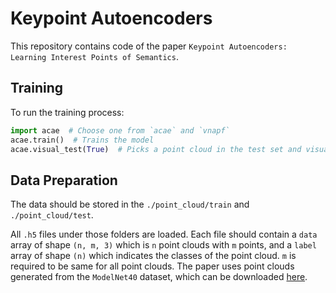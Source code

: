 # Keypoint Autoencoders
This repository contains code of the paper `Keypoint Autoencoders: Learning Interest Points of Semantics`.

## Training
To run the training process:
```python
import acae  # Choose one from `acae` and `vnapf`
acae.train()  # Trains the model
acae.visual_test(True)  # Picks a point cloud in the test set and visualize the results
```

## Data Preparation
The data should be stored in the `./point_cloud/train` and `./point_cloud/test`.

All `.h5` files under those folders are loaded. Each file should contain a `data` array of shape `(n, m, 3)` which is `n` point clouds with `m` points, and a `label` array of shape `(n)` which indicates the classes of the point cloud. `m` is required to be same for all point clouds.
The paper uses point clouds generated from the `ModelNet40` dataset, which can be downloaded [here](https://shapenet.cs.stanford.edu/media/modelnet40_ply_hdf5_2048.zip).
